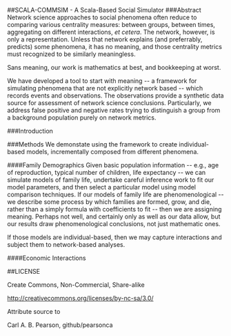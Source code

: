 ##SCALA-COMMSIM - A Scala-Based Social Simulator
###Abstract
Network science approaches to social phenomena often reduce to comparing various centrality
measures: between groups, between times, aggregating on different interactions, *et cetera*.
The network, however, is only a representation.  Unless that network explains
(and preferrably, predicts) some phenomena, it has no meaning, and those centrality metrics
must recognized to be similarly meaningless.

Sans meaning, our work is mathematics at best, and bookkeeping at worst.

We have developed a tool to start with meaning -- a framework for simulating phenomena that
are not explicitly network based -- which records events and observations.  The observations
provide a synthetic data source for assessment of network science conclusions.  Particularly,
we address false positive and negative rates trying to distinguish a group from a background
population purely on network metrics.

###Introduction

###Methods
We demonstate using the framework to create individual-based models, incrementally composed
from different phenomena.

####Family Demographics
Given basic population information -- e.g., age of reproduction, typical number of children,
life expectancy -- we can simulate models of family life, undertake careful inference
work to fit our model parameters, and then select a particular model using model comparison
techniques.  If our models of family life are phenomenological -- we describe some
process by which families are formed, grow, and die, rather than a simply formula with
coefficients to fit -- then we are assigning meaning.  Perhaps not well, and certainly only
as well as our data allow, but our results draw phenomenological conclusions, not just
mathematic ones.

If those models are individual-based, then we may capture interactions and subject them to
network-based analyses.

####Economic Interactions

##LICENSE

Create Commons, Non-Commercial, Share-alike

http://creativecommons.org/licenses/by-nc-sa/3.0/

Attribute source to 

Carl A. B. Pearson, github/pearsonca
